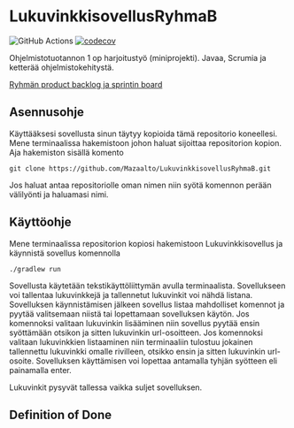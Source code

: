 # LukuvinkkisovellusRyhmaB
![GitHub Actions](https://github.com/mazaalto/LukuvinkkisovellusRyhmaB/workflows/Java%20CI%20with%20Gradle/badge.svg)
[![codecov](https://codecov.io/gh/Mazaalto/LukuvinkkisovellusRyhmaB/branch/main/graph/badge.svg?token=7SU2S7H2WX)](https://codecov.io/gh/Mazaalto/LukuvinkkisovellusRyhmaB)


Ohjelmistotuotannon 1 op harjoitustyö (miniprojekti). Javaa, Scrumia ja ketterää ohjelmistokehitystä.

[Ryhmän product backlog ja sprintin board](https://docs.google.com/spreadsheets/d/1jNElPr7eKHpAMRChD1hGu87NYBHCjy90qCQLWPjbxsk/edit#gid=0)

## Asennusohje

Käyttääksesi sovellusta sinun täytyy kopioida tämä repositorio koneellesi. Mene terminaalissa hakemistoon johon haluat sijoittaa repositorion kopion. Aja hakemiston sisällä komento
```
git clone https://github.com/Mazaalto/LukuvinkkisovellusRyhmaB.git
```
Jos haluat antaa repositoriolle oman nimen niin syötä komennon perään välilyönti ja haluamasi nimi.

## Käyttöohje

Mene terminaalissa repositorion kopiosi hakemistoon Lukuvinkkisovellus ja käynnistä sovellus komennolla
```
./gradlew run
```

Sovellusta käytetään tekstikäyttöliittymän avulla terminaalista. Sovellukseen voi tallentaa lukuvinkkejä ja tallennetut lukuvinkit voi nähdä listana. Sovelluksen käynnistämisen jälkeen sovellus listaa mahdolliset komennot ja pyytää valitsemaan niistä tai lopettamaan sovelluksen käytön. Jos komennoksi valitaan lukuvinkin lisääminen niin sovellus pyytää ensin syöttämään otsikon ja sitten lukuvinkin url-osoitteen. Jos komennoksi valitaan lukuvinkkien listaaminen niin terminaaliin tulostuu jokainen tallennettu lukuvinkki omalle rivilleen, otsikko ensin ja sitten lukuvinkin url-osoite. Sovelluksen käyttämisen voi lopettaa antamalla tyhjän syötteen eli painamalla enter.

Lukuvinkit pysyvät tallessa vaikka suljet sovelluksen.

## Definition of Done



